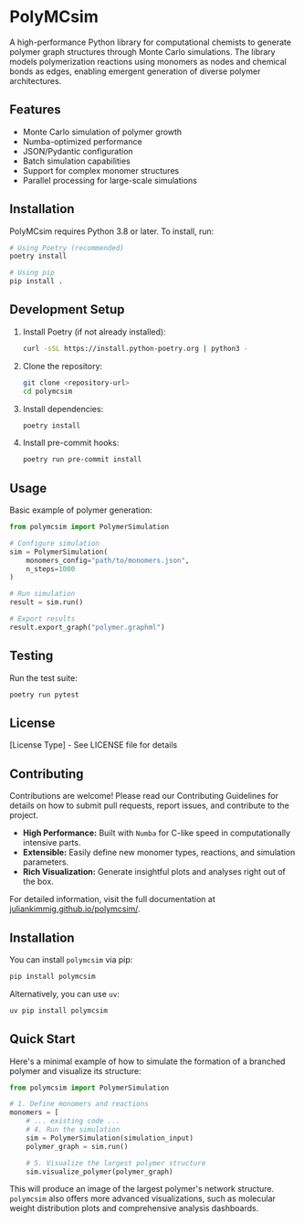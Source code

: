 # PolyMCsim

A high-performance Python library for computational chemists to generate polymer graph structures through Monte Carlo simulations. The library models polymerization reactions using monomers as nodes and chemical bonds as edges, enabling emergent generation of diverse polymer architectures.

## Features

- Monte Carlo simulation of polymer growth
- Numba-optimized performance
- JSON/Pydantic configuration
- Batch simulation capabilities
- Support for complex monomer structures
- Parallel processing for large-scale simulations

## Installation

PolyMCsim requires Python 3.8 or later. To install, run:

```bash
# Using Poetry (recommended)
poetry install

# Using pip
pip install .
```

## Development Setup

1. Install Poetry (if not already installed):
   ```bash
   curl -sSL https://install.python-poetry.org | python3 -
   ```

2. Clone the repository:
   ```bash
   git clone <repository-url>
   cd polymcsim
   ```

3. Install dependencies:
   ```bash
   poetry install
   ```

4. Install pre-commit hooks:
   ```bash
   poetry run pre-commit install
   ```

## Usage

Basic example of polymer generation:

```python
from polymcsim import PolymerSimulation

# Configure simulation
sim = PolymerSimulation(
    monomers_config="path/to/monomers.json",
    n_steps=1000
)

# Run simulation
result = sim.run()

# Export results
result.export_graph("polymer.graphml")
```

## Testing

Run the test suite:

```bash
poetry run pytest
```

## License

[License Type] - See LICENSE file for details

## Contributing

Contributions are welcome! Please read our Contributing Guidelines for details on how to submit pull requests, report issues, and contribute to the project.

*   **High Performance:** Built with `Numba` for C-like speed in computationally intensive parts.
*   **Extensible:** Easily define new monomer types, reactions, and simulation parameters.
*   **Rich Visualization:** Generate insightful plots and analyses right out of the box.

For detailed information, visit the full documentation at [juliankimmig.github.io/polymcsim/](https://juliankimmig.github.io/polymcsim/).

## Installation

You can install `polymcsim` via pip:

```bash
pip install polymcsim
```

Alternatively, you can use `uv`:

```bash
uv pip install polymcsim
```

## Quick Start

Here's a minimal example of how to simulate the formation of a branched polymer and visualize its structure:

```python
from polymcsim import PolymerSimulation

# 1. Define monomers and reactions
monomers = [
    # ... existing code ...
    # 4. Run the simulation
    sim = PolymerSimulation(simulation_input)
    polymer_graph = sim.run()

    # 5. Visualize the largest polymer structure
    sim.visualize_polymer(polymer_graph)
```

This will produce an image of the largest polymer's network structure. `polymcsim` also offers more advanced visualizations, such as molecular weight distribution plots and comprehensive analysis dashboards.

